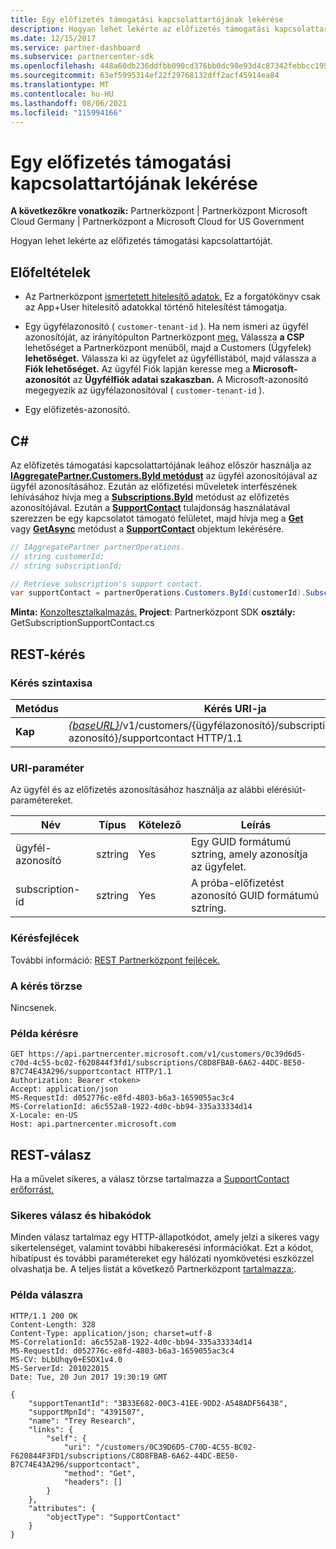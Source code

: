 ```yaml
---
title: Egy előfizetés támogatási kapcsolattartójának lekérése
description: Hogyan lehet lekérte az előfizetés támogatási kapcsolattartóját.
ms.date: 12/15/2017
ms.service: partner-dashboard
ms.subservice: partnercenter-sdk
ms.openlocfilehash: 448a60db236ddfbb090cd376bb0dc98e93d4c87342febbcc1958ccd6033fa900
ms.sourcegitcommit: 63ef5995314ef22f29768132dff2acf45914ea84
ms.translationtype: MT
ms.contentlocale: hu-HU
ms.lasthandoff: 08/06/2021
ms.locfileid: "115994166"
---
```

# <a name="get-a-subscriptions-support-contact"></a>Egy előfizetés támogatási kapcsolattartójának lekérése

**A következőkre vonatkozik:** Partnerközpont | Partnerközpont Microsoft Cloud Germany | Partnerközpont a Microsoft Cloud for US Government

Hogyan lehet lekérte az előfizetés támogatási kapcsolattartóját.

## <a name="prerequisites"></a>Előfeltételek

- Az Partnerközpont [ismertetett hitelesítő adatok.](partner-center-authentication.md) Ez a forgatókönyv csak az App+User hitelesítő adatokkal történő hitelesítést támogatja.

- Egy ügyfélazonosító ( `customer-tenant-id` ). Ha nem ismeri az ügyfél azonosítóját, az irányítópulton Partnerközpont [meg.](https://partner.microsoft.com/dashboard) Válassza **a CSP** lehetőséget a Partnerközpont menüből, majd a Customers (Ügyfelek) **lehetőséget.** Válassza ki az ügyfelet az ügyféllistából, majd válassza a **Fiók lehetőséget.** Az ügyfél Fiók lapján keresse meg a **Microsoft-azonosítót** az **Ügyfélfiók adatai szakaszban.** A Microsoft-azonosító megegyezik az ügyfélazonosítóval ( `customer-tenant-id` ).

- Egy előfizetés-azonosító.

## <a name="c"></a>C\#

Az előfizetés támogatási kapcsolattartójának leához először használja az [**IAggregatePartner.Customers.ById metódust**](/dotnet/api/microsoft.store.partnercenter.customers.icustomercollection.byid) az ügyfél azonosítójával az ügyfél azonosításához. Ezután az előfizetési műveletek interfészének lehívásához hívja meg a [**Subscriptions.ById**](/dotnet/api/microsoft.store.partnercenter.customerusers.icustomerusercollection.byid) metódust az előfizetés azonosítójával. Ezután a [**SupportContact**](/dotnet/api/microsoft.store.partnercenter.subscriptions.isubscription.supportcontact) tulajdonság használatával szerezzen be egy kapcsolatot támogató felületet, majd hívja meg a [**Get**](/dotnet/api/microsoft.store.partnercenter.subscriptions.isubscriptionconversioncollection.get) vagy [**GetAsync**](/dotnet/api/microsoft.store.partnercenter.subscriptions.isubscriptionconversioncollection.getasync) metódust a [**SupportContact**](/dotnet/api/microsoft.store.partnercenter.models.subscriptions.supportcontact) objektum lekérésére.

``` csharp
// IAggregatePartner partnerOperations.
// string customerId;
// string subscriptionId;

// Retrieve subscription's support contact.
var supportContact = partnerOperations.Customers.ById(customerId).Subscriptions.ById(subscriptionId).SupportContact.Get();
```

**Minta:** [Konzoltesztalkalmazás.](console-test-app.md) **Project**: Partnerközpont SDK **osztály:** GetSubscriptionSupportContact.cs

## <a name="rest-request"></a>REST-kérés

### <a name="request-syntax"></a>Kérés szintaxisa

| Metódus  | Kérés URI-ja                                                                                                                    |
|---------|--------------------------------------------------------------------------------------------------------------------------------|
| **Kap** | [*{baseURL}*](partner-center-rest-urls.md)/v1/customers/{ügyfélazonosító}/subscriptions/{előfizetés-azonosító}/supportcontact HTTP/1.1 |

### <a name="uri-parameter"></a>URI-paraméter

Az ügyfél és az előfizetés azonosításához használja az alábbi elérésiút-paramétereket.

| Név            | Típus   | Kötelező | Leírás                                                     |
|-----------------|--------|----------|-----------------------------------------------------------------|
| ügyfél-azonosító     | sztring | Yes      | Egy GUID formátumú sztring, amely azonosítja az ügyfelet.           |
| subscription-id | sztring | Yes      | A próba-előfizetést azonosító GUID formátumú sztring. |

### <a name="request-headers"></a>Kérésfejlécek

További információ: [REST Partnerközpont fejlécek.](headers.md)

### <a name="request-body"></a>A kérés törzse

Nincsenek.

### <a name="request-example"></a>Példa kérésre

```http
GET https://api.partnercenter.microsoft.com/v1/customers/0c39d6d5-c70d-4c55-bc02-f620844f3fd1/subscriptions/C8D8FBAB-6A62-44DC-BE50-B7C74E43A296/supportcontact HTTP/1.1
Authorization: Bearer <token>
Accept: application/json
MS-RequestId: d052776c-e8fd-4803-b6a3-1659055ac3c4
MS-CorrelationId: a6c552a8-1922-4d0c-bb94-335a33334d14
X-Locale: en-US
Host: api.partnercenter.microsoft.com
```

## <a name="rest-response"></a>REST-válasz

Ha a művelet sikeres, a válasz törzse tartalmazza a [SupportContact erőforrást.](subscription-resources.md#supportcontact)

### <a name="response-success-and-error-codes"></a>Sikeres válasz és hibakódok

Minden válasz tartalmaz egy HTTP-állapotkódot, amely jelzi a sikeres vagy sikertelenséget, valamint további hibakeresési információkat. Ezt a kódot, hibatípust és további paramétereket egy hálózati nyomkövetési eszközzel olvashatja be. A teljes listát a következő Partnerközpont [tartalmazza:](error-codes.md).

### <a name="response-example"></a>Példa válaszra

```http
HTTP/1.1 200 OK
Content-Length: 328
Content-Type: application/json; charset=utf-8
MS-CorrelationId: a6c552a8-1922-4d0c-bb94-335a33334d14
MS-RequestId: d052776c-e8fd-4803-b6a3-1659055ac3c4
MS-CV: bLbUhqy0+ESOX1v4.0
MS-ServerId: 201022015
Date: Tue, 20 Jun 2017 19:30:19 GMT

{
    "supportTenantId": "3B33E682-00C3-41EE-9DD2-A548ADF56438",
    "supportMpnId": "4391507",
    "name": "Trey Research",
    "links": {
        "self": {
            "uri": "/customers/0C39D6D5-C70D-4C55-BC02-F620844F3FD1/subscriptions/C8D8FBAB-6A62-44DC-BE50-B7C74E43A296/supportcontact",
            "method": "Get",
            "headers": []
        }
    },
    "attributes": {
        "objectType": "SupportContact"
    }
}
```
